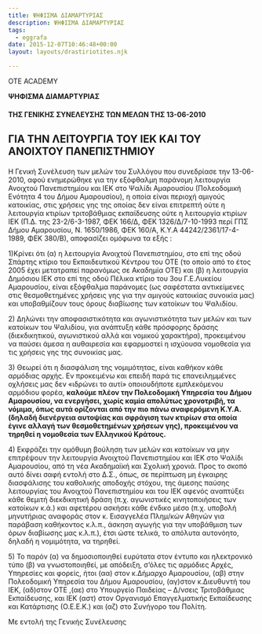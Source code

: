 ```yaml
---
title: ΨΗΦΙΣΜΑ ΔΙΑΜΑΡΤΥΡΙΑΣ
description: ΨΗΦΙΣΜΑ ΔΙΑΜΑΡΤΥΡΙΑΣ
tags:
  - eggrafa
date: 2015-12-07T10:46:48+00:00
layout: layouts/drastiriotites.njk

---
```


OTE ACADEMY

<!-- excerpt -->

**ΨΗΦΙΣΜΑ ΔΙΑΜΑΡΤΥΡΙΑΣ**

#### ΤΗΣ ΓΕΝΙΚΗΣ ΣΥΝΕΛΕΥΣΗΣ ΤΩΝ ΜΕΛΩΝ ΤΗΣ 13-06-2010

## ΓΙΑ ΤΗΝ ΛΕΙΤΟΥΡΓΙΑ ΤΟΥ ΙΕΚ ΚΑΙ ΤΟΥ ΑΝΟΙΧΤΟΥ ΠΑΝΕΠΙΣΤΗΜΙΟΥ

####

Η Γενική Συνέλευση των μελών του Συλλόγου που συνεδρίασε την 13-06-2010, αφού ενημερώθηκε για την εξόφθαλμη παράνομη λειτουργία Ανοιχτού Πανεπιστημίου και ΙΕΚ στο Ψαλίδι Αμαρουσίου (Πολεοδομική Ενότητα 4 του Δήμου Αμαρουσίου), η οποία είναι περιοχή αμιγούς κατοικίας, στις χρήσεις γης της οποίας δεν είναι επιτρεπτή ούτε η λειτουργία κτιρίων τριτοβάθμιας εκπαίδευσης ούτε η λειτουργία κτιρίων ΙΕΚ (Π.Δ. της 23-2/6-3-1987, ΦΕΚ 166/Δ, ΦΕΚ 1326/Δ/7-10-1993 περί ΓΠΣ Δήμου Αμαρουσίου, Ν. 1650/1986, ΦΕΚ 160/Α, Κ.Υ.Α 44242/2361/17-4-1989, ΦΕΚ 380/Β), αποφασίζει ομόφωνα τα εξής :

1)Κρίνει ότι (α) η λειτουργία Ανοιχτού Πανεπιστημίου, στο επί της οδού Σπάρτης κτίριο του Εκπαιδευτικού Κέντρου του ΟΤΕ (το οποίο από το έτος 2005 έχει μετατραπεί παρανόμως σε Ακαδημία ΟΤΕ) και (β) η λειτουργία Δημόσιου ΙΕΚ στο επί της οδού Πέλικα κτίριο του 3ου Γ.Ε.Λυκείου Αμαρουσίου, είναι εξόφθαλμα παράνομες (ως σαφέστατα αντικείμενες στις θεσμοθετημένες χρήσεις γης για την αμιγούς κατοικίας συνοικία μας) και υποβαθμίζουν τους όρους διαβίωσης των κατοίκων του Ψαλιδίου.

2\) Δηλώνει την αποφασιστικότητα και αγωνιστικότητα των μελών και των κατοίκων του Ψαλιδίου, για ανάπτυξη κάθε πρόσφορης δράσης (διεκδικητικού, αγωνιστικού αλλά και νομικού χαρακτήρα), προκειμένου να παύσει άμεσα η αυθαιρεσία και εφαρμοστεί η ισχύουσα νομοθεσία για τις χρήσεις γης της συνοικίας μας.

3\) Θεωρεί ότι η διασφάλιση της νομιμότητας, είναι καθήκον κάθε αρμόδιας αρχής. Εν προκειμένω και επειδή παρά τις επανειλημμένες οχλήσεις μας δεν «ιδρώνει το αυτί» οποιουδήποτε εμπλεκόμενου αρμόδιου φορέα, **καλούμε πλέον την Πολεοδομική Υπηρεσία του Δήμου Αμαρουσίου, να ενεργήσει, χωρίς καμία απολύτως χρονοτριβή, τα νόμιμα, όπως αυτά ορίζονται από την πιο πάνω αναφερόμενη Κ.Υ.Α. (δηλαδή διενέργεια αυτοψίας και σφράγιση των κτιρίων στα οποία έγινε αλλαγή των θεσμοθετημένων χρήσεων γης), προκειμένου να τηρηθεί η νομοθεσία των Ελληνικού Κράτους.**

4\) Εκφράζει την ομόθυμη βούληση των μελών και κατοίκων να μην επιτρέψουν την λειτουργία Ανοιχτού Πανεπιστημίου και ΙΕΚ στο Ψαλίδι Αμαρουσίου, από τη νέα Ακαδημαϊκή και Σχολική χρονιά. Προς το σκοπό αυτό δίνει σαφή εντολή στο Δ.Σ., όπως, σε περίπτωση μη έγκαιρης διασφάλισης του καθολικής αποδοχής στόχου, της άμεσης παύσης λειτουργίας του Ανοιχτού Πανεπιστημίου και του ΙΕΚ αφενός αναπτύξει κάθε θεμιτή διεκδικητική δράση (π.χ. αγωνιστικές κινητοποιήσεις των κατοίκων κ.ά.) και αφετέρου ασκήσει κάθε ένδικο μέσο (π.χ. υποβολή μηνυτήριας αναφοράς στον κ. Εισαγγελέα Πλημ/κών Αθηνών για παράβαση καθήκοντος κ.λ.π., άσκηση αγωγής για την υποβάθμιση των όρων διαβίωσης μας κ.λ.π.), έτσι ώστε τελικά, το απόλυτα αυτονόητο, δηλαδή η νομιμότητα, να τηρηθεί.

5\) Το παρόν (α) να δημοσιοποιηθεί ευρύτατα στον έντυπο και ηλεκτρονικό τύπο (β) να γνωστοποιηθεί, με απόδειξη, σ’όλες τις αρμόδιες Αρχές, Υπηρεσίες και φορείς, ήτοι (αα) στον κ.Δήμαρχο Αμαρουσίου, (αβ) στην Πολεοδομική Υπηρεσία του Δήμου Αμαρουσίου, (αγ)στον κ.Διευθυντή του ΙΕΚ, (αδ)στον ΟΤΕ ,(αε) στο Υπουργείο Παιδείας – Δ/νσεις Τριτοβάθμιας Εκπαίδευσης, και ΙΕΚ (αστ) στον Οργανισμό Επαγγελματικής Εκπαίδευσης και Κατάρτισης (Ο.Ε.Ε.Κ.) και (αζ) στο Συνήγορο του Πολίτη.

Με εντολή της Γενικής Συνέλευσης
